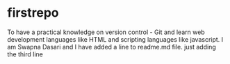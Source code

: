 # firstrepo
To have a practical knowledge on version control - Git and learn web development languages like HTML and scripting languages like javascript.
I am Swapna Dasari and I have added a line to readme.md file.
just adding the third line